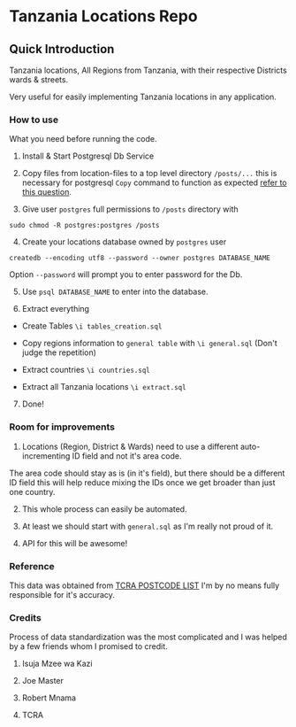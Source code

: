 # Tanzania Locations Repo

## Quick Introduction

Tanzania locations, All Regions from Tanzania, with their respective Districts
 wards & streets.

Very useful for easily implementing Tanzania locations in any application.

### How to use

What you need before running the code.

1. Install & Start Postgresql Db Service

2. Copy files from location-files to a top level directory `/posts/...`
this is necessary for postgresql `Copy` command to function as expected [refer to this question](https://stackoverflow.com/a/48881550/2405689).

3. Give user `postgres` full permissions to `/posts` directory with

`sudo chmod -R postgres:postgres /posts`

4. Create your locations database owned by `postgres` user

`createdb --encoding utf8 --password --owner postgres DATABASE_NAME`

Option `--password` will prompt you to enter password for the Db.

5. Use `psql DATABASE_NAME` to enter into the database.

6. Extract everything

  - Create Tables `\i tables_creation.sql` 

  - Copy regions information to `general table` with `\i general.sql` (Don't judge the repetition)

  - Extract countries `\i countries.sql` 

  - Extract all Tanzania locations `\i extract.sql`


7. Done!


### Room for improvements

1. Locations (Region, District & Wards) need to use a different auto-incrementing ID field and not it's area code.

The area code should stay as is (in it's field), but there should be
a different ID field this will help reduce mixing the IDs once we get broader
than just one country.

2. This whole process can easily be automated.

3. At least we should start with `general.sql` as I'm really not proud of it.

4. API for this will be awesome!

### Reference

This data was obtained from [TCRA POSTCODE
LIST](https://www.tcra.go.tz/index.php/publication-and-statistics/postcode-list)
I'm by no means fully responsible for it's accuracy.


### Credits

Process of data standardization was the most complicated and I was helped by
a few friends whom I promised to credit.

1. Isuja Mzee wa Kazi

2. Joe Master

3. Robert Mnama

4. TCRA

